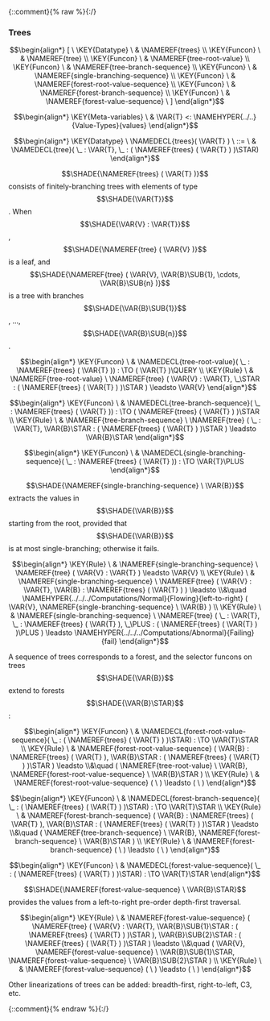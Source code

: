 {::comment}{% raw %}{:/}

### Trees
               


$$\begin{align*}
  [ \
  \KEY{Datatype} \ & \NAMEREF{trees} \\
  \KEY{Funcon} \ & \NAMEREF{tree} \\
  \KEY{Funcon} \ & \NAMEREF{tree-root-value} \\
  \KEY{Funcon} \ & \NAMEREF{tree-branch-sequence} \\
  \KEY{Funcon} \ & \NAMEREF{single-branching-sequence} \\
  \KEY{Funcon} \ & \NAMEREF{forest-root-value-sequence} \\
  \KEY{Funcon} \ & \NAMEREF{forest-branch-sequence} \\
  \KEY{Funcon} \ & \NAMEREF{forest-value-sequence}
  \ ]
\end{align*}$$

$$\begin{align*}
  \KEY{Meta-variables} \
  & \VAR{T} <: \NAMEHYPER{../..}{Value-Types}{values}
\end{align*}$$

$$\begin{align*}
  \KEY{Datatype} \ 
  \NAMEDECL{trees}(
                     \VAR{T} ) 
  \ ::= \ & \NAMEDECL{tree}(
                               \_ : \VAR{T}, \_ : (  \NAMEREF{trees}
                                               (  \VAR{T} ) )\STAR)
\end{align*}$$


  $$\SHADE{\NAMEREF{trees}
           (  \VAR{T} )}$$ consists of finitely-branching trees with elements of type $$\SHADE{\VAR{T}}$$.
  When $$\SHADE{\VAR{V} : \VAR{T}}$$, $$\SHADE{\NAMEREF{tree}
           (  \VAR{V} )}$$ is a leaf, and $$\SHADE{\NAMEREF{tree}
           (  \VAR{V}, 
                  \VAR{B}\SUB{1}, 
                  \cdots, 
                  \VAR{B}\SUB{n} )}$$ is a tree with
  branches $$\SHADE{\VAR{B}\SUB{1}}$$, ..., $$\SHADE{\VAR{B}\SUB{n}}$$.


$$\begin{align*}
  \KEY{Funcon} \
  & \NAMEDECL{tree-root-value}(
                       \_ : \NAMEREF{trees}
                                 (  \VAR{T} )) 
    :  \TO (  \VAR{T} )\QUERY 
\\
  \KEY{Rule} \
    & \NAMEREF{tree-root-value} \ 
        \NAMEREF{tree}
          (  \VAR{V} : \VAR{T}, 
                 \_\STAR : (  \NAMEREF{trees}
                                  (  \VAR{T} ) )\STAR ) \leadsto 
        \VAR{V}
\end{align*}$$

$$\begin{align*}
  \KEY{Funcon} \
  & \NAMEDECL{tree-branch-sequence}(
                       \_ : \NAMEREF{trees}
                                 (  \VAR{T} )) 
    :  \TO (  \NAMEREF{trees}
                           (  \VAR{T} ) )\STAR 
\\
  \KEY{Rule} \
    & \NAMEREF{tree-branch-sequence} \ 
        \NAMEREF{tree}
          (  \_ : \VAR{T}, 
                 \VAR{B}\STAR : (  \NAMEREF{trees}
                                  (  \VAR{T} ) )\STAR ) \leadsto 
        \VAR{B}\STAR
\end{align*}$$

$$\begin{align*}
  \KEY{Funcon} \
  & \NAMEDECL{single-branching-sequence}(
                       \_ : \NAMEREF{trees}
                                 (  \VAR{T} )) 
    :  \TO \VAR{T}\PLUS 
\end{align*}$$


  $$\SHADE{\NAMEREF{single-branching-sequence} \ 
           \VAR{B}}$$ extracts the values in $$\SHADE{\VAR{B}}$$ starting from 
  the root, provided that $$\SHADE{\VAR{B}}$$ is at most single-branching; otherwise it fails.


$$\begin{align*}
  \KEY{Rule} \
    & \NAMEREF{single-branching-sequence} \ 
        \NAMEREF{tree}
          (  \VAR{V} : \VAR{T} ) \leadsto 
        \VAR{V}
\\
  \KEY{Rule} \
    & \NAMEREF{single-branching-sequence} \ 
        \NAMEREF{tree}
          (  \VAR{V} : \VAR{T}, 
                 \VAR{B} : \NAMEREF{trees}
                            (  \VAR{T} ) ) \leadsto \\&\quad
        \NAMEHYPER{../../../Computations/Normal}{Flowing}{left-to-right}
          (  \VAR{V}, 
                 \NAMEREF{single-branching-sequence} \ 
                  \VAR{B} )
\\
  \KEY{Rule} \
    & \NAMEREF{single-branching-sequence} \ 
        \NAMEREF{tree}
          (  \_ : \VAR{T}, 
                 \_ : \NAMEREF{trees}
                            (  \VAR{T} ), 
                 \_\PLUS : (  \NAMEREF{trees}
                                  (  \VAR{T} ) )\PLUS ) \leadsto 
        \NAMEHYPER{../../../Computations/Abnormal}{Failing}{fail}
\end{align*}$$


  A sequence of trees corresponds to a forest, and the selector funcons
  on trees $$\SHADE{\VAR{B}}$$ extend to forests $$\SHADE{\VAR{B}\STAR}$$:


$$\begin{align*}
  \KEY{Funcon} \
  & \NAMEDECL{forest-root-value-sequence}(
                       \_ : (  \NAMEREF{trees}
                                       (  \VAR{T} ) )\STAR) 
    :  \TO \VAR{T}\STAR 
\\
  \KEY{Rule} \
    & \NAMEREF{forest-root-value-sequence}
        (  \VAR{B} : \NAMEREF{trees}
                          (  \VAR{T} ), 
               \VAR{B}\STAR : (  \NAMEREF{trees}
                                (  \VAR{T} ) )\STAR ) \leadsto \\&\quad
        (  \NAMEREF{tree-root-value} \ 
                \VAR{B}, 
               \NAMEREF{forest-root-value-sequence} \ 
                \VAR{B}\STAR )
\\
  \KEY{Rule} \
    & \NAMEREF{forest-root-value-sequence}
        (   \  ) \leadsto 
        (   \  )
\end{align*}$$

$$\begin{align*}
  \KEY{Funcon} \
  & \NAMEDECL{forest-branch-sequence}(
                       \_ : (  \NAMEREF{trees}
                                       (  \VAR{T} ) )\STAR) 
    :  \TO \VAR{T}\STAR 
\\
  \KEY{Rule} \
    & \NAMEREF{forest-branch-sequence}
        (  \VAR{B} : \NAMEREF{trees}
                          (  \VAR{T} ), 
               \VAR{B}\STAR : (  \NAMEREF{trees}
                                (  \VAR{T} ) )\STAR ) \leadsto \\&\quad
        (  \NAMEREF{tree-branch-sequence} \ 
                \VAR{B}, 
               \NAMEREF{forest-branch-sequence} \ 
                \VAR{B}\STAR )
\\
  \KEY{Rule} \
    & \NAMEREF{forest-branch-sequence}
        (   \  ) \leadsto 
        (   \  )
\end{align*}$$

$$\begin{align*}
  \KEY{Funcon} \
  & \NAMEDECL{forest-value-sequence}(
                       \_ : (  \NAMEREF{trees}
                                       (  \VAR{T} ) )\STAR) 
    :  \TO \VAR{T}\STAR 
\end{align*}$$


  $$\SHADE{\NAMEREF{forest-value-sequence} \ 
           \VAR{B}\STAR}$$ provides the values from a left-to-right pre-order
  depth-first traversal.


$$\begin{align*}
  \KEY{Rule} \
    & \NAMEREF{forest-value-sequence}
        (  \NAMEREF{tree}
                (  \VAR{V} : \VAR{T}, 
                       \VAR{B}\SUB{1}\STAR : (  \NAMEREF{trees}
                                        (  \VAR{T} ) )\STAR ), 
               \VAR{B}\SUB{2}\STAR : (  \NAMEREF{trees}
                                (  \VAR{T} ) )\STAR ) \leadsto \\&\quad
        (  \VAR{V}, 
               \NAMEREF{forest-value-sequence} \ 
                \VAR{B}\SUB{1}\STAR, 
               \NAMEREF{forest-value-sequence} \ 
                \VAR{B}\SUB{2}\STAR )
\\
  \KEY{Rule} \
    & \NAMEREF{forest-value-sequence}
        (   \  ) \leadsto 
        (   \  )
\end{align*}$$


  Other linearizations of trees can be added: breadth-first, right-to-left,
  C3, etc.



[Funcons-beta]: /CBS-beta/math/Funcons-beta
  "FUNCONS-BETA"
[Unstable-Funcons-beta]: /CBS-beta/math/Unstable-Funcons-beta
  "UNSTABLE-FUNCONS-BETA"
[Languages-beta]: /CBS-beta/math/Languages-beta
  "LANGUAGES-BETA"
[Unstable-Languages-beta]: /CBS-beta/math/Unstable-Languages-beta
  "UNSTABLE-LANGUAGES-BETA"
[CBS-beta]: /CBS-beta
  "CBS-BETA"
[Trees.cbs]: https://github.com/plancomps/CBS-beta/blob/master/Funcons-beta/Values/Composite/Trees/Trees.cbs
  "CBS SOURCE FILE ON GITHUB"
[PLAIN]: /CBS-beta/docs/Funcons-beta/Values/Composite/Trees
  "CBS SOURCE WEB PAGE"
 [PRETTY]: /CBS-beta/math/Funcons-beta/Values/Composite/Trees
  "CBS-KATEX WEB PAGE"
[PDF]: /CBS-beta/math/Funcons-beta/Values/Composite/Trees/Trees.pdf
  "CBS-LATEX PDF FILE"
[PLanCompS Project]: https://plancomps.github.io
  "PROGRAMMING LANGUAGE COMPONENTS AND SPECIFICATIONS PROJECT HOME PAGE"
{::comment}{% endraw %}{:/}
